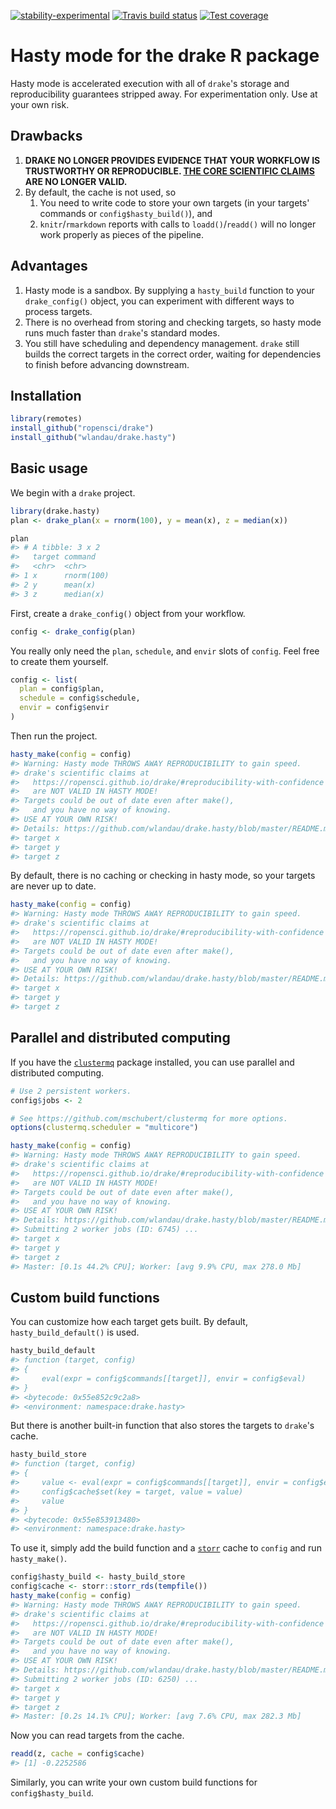 
[![stability-experimental](https://img.shields.io/badge/stability-experimental-orange.svg)](https://github.com/emersion/stability-badges#experimental) [![Travis build status](https://travis-ci.org/wlandau/drake.hasty.svg?branch=master)](https://travis-ci.org/wlandau/drake.hasty) [![Test coverage](https://codecov.io/github/wlandau/drake.hasty/coverage.svg?branch=master)](https://codecov.io/github/wlandau/drake.hasty?branch=master)

<!-- README.md is generated from README.Rmd. Please edit that file -->
Hasty mode for the drake R package
==================================

Hasty mode is accelerated execution with all of `drake`'s storage and reproducibility guarantees stripped away. For experimentation only. Use at your own risk.

Drawbacks
---------

1.  **DRAKE NO LONGER PROVIDES EVIDENCE THAT YOUR WORKFLOW IS TRUSTWORTHY OR REPRODUCIBLE. [THE CORE SCIENTIFIC CLAIMS](https://github.com/ropensci/drake#reproducibility-with-confidence) ARE NO LONGER VALID.**
2.  By default, the cache is not used, so
    1.  You need to write code to store your own targets (in your targets' commands or `config$hasty_build()`), and
    2.  `knitr`/`rmarkdown` reports with calls to `loadd()`/`readd()` will no longer work properly as pieces of the pipeline.

Advantages
----------

1.  Hasty mode is a sandbox. By supplying a `hasty_build` function to your `drake_config()` object, you can experiment with different ways to process targets.
2.  There is no overhead from storing and checking targets, so hasty mode runs much faster than `drake`'s standard modes.
3.  You still have scheduling and dependency management. `drake` still builds the correct targets in the correct order, waiting for dependencies to finish before advancing downstream.

Installation
------------

``` r
library(remotes)
install_github("ropensci/drake")
install_github("wlandau/drake.hasty")
```

Basic usage
-----------

We begin with a `drake` project.

``` r
library(drake.hasty)
plan <- drake_plan(x = rnorm(100), y = mean(x), z = median(x))

plan
#> # A tibble: 3 x 2
#>   target command   
#>   <chr>  <chr>     
#> 1 x      rnorm(100)
#> 2 y      mean(x)   
#> 3 z      median(x)
```

First, create a `drake_config()` object from your workflow.

``` r
config <- drake_config(plan)
```

You really only need the `plan`, `schedule`, and `envir` slots of `config`. Feel free to create them yourself.

``` r
config <- list(
  plan = config$plan,
  schedule = config$schedule,
  envir = config$envir
)
```

Then run the project.

``` r
hasty_make(config = config)
#> Warning: Hasty mode THROWS AWAY REPRODUCIBILITY to gain speed.
#> drake's scientific claims at
#>   https://ropensci.github.io/drake/#reproducibility-with-confidence
#>   are NOT VALID IN HASTY MODE!
#> Targets could be out of date even after make(),
#>   and you have no way of knowing.
#> USE AT YOUR OWN RISK!
#> Details: https://github.com/wlandau/drake.hasty/blob/master/README.md
#> target x
#> target y
#> target z
```

By default, there is no caching or checking in hasty mode, so your targets are never up to date.

``` r
hasty_make(config = config)
#> Warning: Hasty mode THROWS AWAY REPRODUCIBILITY to gain speed.
#> drake's scientific claims at
#>   https://ropensci.github.io/drake/#reproducibility-with-confidence
#>   are NOT VALID IN HASTY MODE!
#> Targets could be out of date even after make(),
#>   and you have no way of knowing.
#> USE AT YOUR OWN RISK!
#> Details: https://github.com/wlandau/drake.hasty/blob/master/README.md
#> target x
#> target y
#> target z
```

Parallel and distributed computing
----------------------------------

If you have the [`clustermq`](https://github.com/mschubert/clustermq) package installed, you can use parallel and distributed computing.

``` r
# Use 2 persistent workers.
config$jobs <- 2

# See https://github.com/mschubert/clustermq for more options.
options(clustermq.scheduler = "multicore")

hasty_make(config = config)
#> Warning: Hasty mode THROWS AWAY REPRODUCIBILITY to gain speed.
#> drake's scientific claims at
#>   https://ropensci.github.io/drake/#reproducibility-with-confidence
#>   are NOT VALID IN HASTY MODE!
#> Targets could be out of date even after make(),
#>   and you have no way of knowing.
#> USE AT YOUR OWN RISK!
#> Details: https://github.com/wlandau/drake.hasty/blob/master/README.md
#> Submitting 2 worker jobs (ID: 6745) ...
#> target x
#> target y
#> target z
#> Master: [0.1s 44.2% CPU]; Worker: [avg 9.9% CPU, max 278.0 Mb]
```

Custom build functions
----------------------

You can customize how each target gets built. By default, `hasty_build_default()` is used.

``` r
hasty_build_default
#> function (target, config) 
#> {
#>     eval(expr = config$commands[[target]], envir = config$eval)
#> }
#> <bytecode: 0x55e852c9c2a8>
#> <environment: namespace:drake.hasty>
```

But there is another built-in function that also stores the targets to `drake`'s cache.

``` r
hasty_build_store
#> function (target, config) 
#> {
#>     value <- eval(expr = config$commands[[target]], envir = config$eval)
#>     config$cache$set(key = target, value = value)
#>     value
#> }
#> <bytecode: 0x55e853913480>
#> <environment: namespace:drake.hasty>
```

To use it, simply add the build function and a [`storr`](https://github.com/richfitz/storr) cache to `config` and run `hasty_make()`.

``` r
config$hasty_build <- hasty_build_store
config$cache <- storr::storr_rds(tempfile())
hasty_make(config = config)
#> Warning: Hasty mode THROWS AWAY REPRODUCIBILITY to gain speed.
#> drake's scientific claims at
#>   https://ropensci.github.io/drake/#reproducibility-with-confidence
#>   are NOT VALID IN HASTY MODE!
#> Targets could be out of date even after make(),
#>   and you have no way of knowing.
#> USE AT YOUR OWN RISK!
#> Details: https://github.com/wlandau/drake.hasty/blob/master/README.md
#> Submitting 2 worker jobs (ID: 6250) ...
#> target x
#> target y
#> target z
#> Master: [0.2s 14.1% CPU]; Worker: [avg 7.6% CPU, max 282.3 Mb]
```

Now you can read targets from the cache.

``` r
readd(z, cache = config$cache)
#> [1] -0.2252586
```

Similarly, you can write your own custom build functions for `config$hasty_build`.
